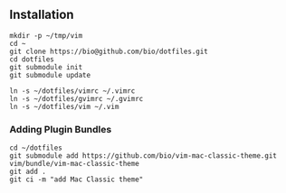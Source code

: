 ## Installation

    mkdir -p ~/tmp/vim
    cd ~
    git clone https://bio@github.com/bio/dotfiles.git
    cd dotfiles
    git submodule init
    git submodule update

    ln -s ~/dotfiles/vimrc ~/.vimrc
    ln -s ~/dotfiles/gvimrc ~/.gvimrc
    ln -s ~/dotfiles/vim ~/.vim

### Adding Plugin Bundles

    cd ~/dotfiles
    git submodule add https://github.com/bio/vim-mac-classic-theme.git vim/bundle/vim-mac-classic-theme
    git add .
    git ci -m "add Mac Classic theme"

